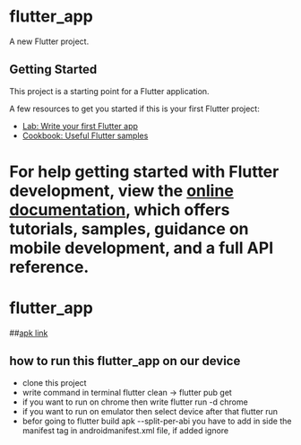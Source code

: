 
# flutter_app

A new Flutter project.

## Getting Started

This project is a starting point for a Flutter application.

A few resources to get you started if this is your first Flutter project:

- [Lab: Write your first Flutter app](https://docs.flutter.dev/get-started/codelab)
- [Cookbook: Useful Flutter samples](https://docs.flutter.dev/cookbook)

For help getting started with Flutter development, view the
[online documentation](https://docs.flutter.dev/), which offers tutorials,
samples, guidance on mobile development, and a full API reference.
=======
# flutter_app 

##[apk link](https://drive.google.com/file/d/1-Yl18IzZhRa-fsco5PRXRTIa8kZwl6GP/view?usp=drive_link)
## how to run this flutter_app on our device
- clone this project 
- write command in terminal flutter clean -> flutter pub get
- if you want to run on chrome then write flutter run -d chrome 
- if you want to run on emulator then select device after that flutter run
- befor going to flutter build apk --split-per-abi you have to add <uses-permission android:name="android.permission.INTERNET"/> in side the manifest tag in androidmanifest.xml file, if added ignore

